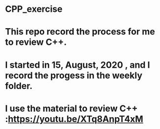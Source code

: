 # CPP_exercise
# This repo record the process for me to review C++.
# I started in  15, August, 2020 , and I record the progess in the weekly folder.
# I use the material to review C++ :https://youtu.be/XTq8AnpT4xM


